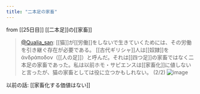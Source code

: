 ```yaml
---
title: "二本足の家畜"
---
```


from [[25日目]]
[[二本足]]の[[家畜]]
> [@Qualia_san](https://twitter.com/Qualia_san/status/1594345577646432256?s=20&t=SgV-DoW83wgiJm6NK8JWVQ): [[猫]]が[[労働]]をしないで生きていくためには、その労働を引き継ぐ存在が必要である。
> [[古代ギリシャ]]人は[[奴隷]]をἀνδράποδον（[[人の足]]）と呼んだ。それは[[四つ足]]の家畜ではなく二本足の家畜であった。私は以前ホモ・サピエンスは[[家畜化]]に値しないと言ったが、猫の家畜としては役に立つかもしれない。 (2/2)
> ![image](https://pbs.twimg.com/media/FiA_E2eVQAAQsGb.png)

以前の話: [[家畜化する価値はない]]

